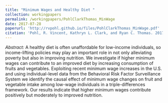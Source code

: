 ```yaml
---
title: "Minimum Wages and Healthy Diet "
collection: workingpapers
permalink: /workingpapers/PohlClarkThomas_MinWage
date: 2017-07-28
paperurl: 'http://rvpohl.github.io/files/PohlClarkThomas_MinWage.pdf'
citation: 'Pohl, R. Vincent, Kathryn L. Clark, and Ryan C. Thomas. 2017. &quot;Minimum Wages and Healthy Diet .&quot; Unpublished manuscript.'
---
```

<i>Abstract:</i> A healthy diet is often unaffordable for low-income individuals, so income-lifting policies may play an important role in not only alleviating poverty but also in improving nutrition. We investigate if higher minimum wages can contribute to an improved diet by increasing consumption of fruits and vegetables. Exploiting recent minimum wage increases in the U.S. and using individual-level data from the Behavioral Risk Factor Surveillance System we identify the causal effect of minimum wage changes on fruit and vegetable intake among low-wage individuals in a triple-differences framework. Our results indicate that higher minimum wages contribute positively but moderately to improved nutrition.
